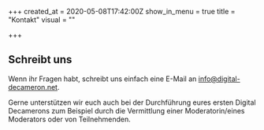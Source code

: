 +++
created_at = 2020-05-08T17:42:00Z
show_in_menu = true
title = "Kontakt"
visual = ""

+++
## Schreibt uns

Wenn ihr Fragen habt, schreibt uns einfach eine E-Mail an info@digital-decameron.net.

Gerne unterstützen wir euch auch bei der Durchführung eures ersten Digital Decamerons zum Beispiel durch die Vermittlung einer Moderatorin/eines Moderators oder von Teilnehmenden.